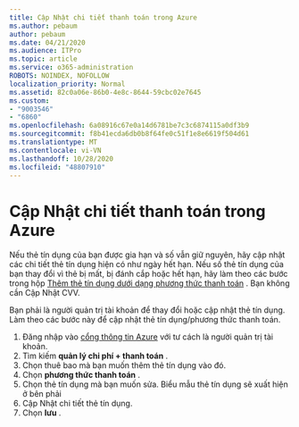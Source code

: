 ```yaml
---
title: Cập Nhật chi tiết thanh toán trong Azure
ms.author: pebaum
author: pebaum
ms.date: 04/21/2020
ms.audience: ITPro
ms.topic: article
ms.service: o365-administration
ROBOTS: NOINDEX, NOFOLLOW
localization_priority: Normal
ms.assetid: 82c0a06e-86b0-4e8c-8644-59cbc02e7645
ms.custom:
- "9003546"
- "6860"
ms.openlocfilehash: 6a08916c67e0a14d6781be7c3c6874115a0df3b9
ms.sourcegitcommit: f8b41ecda6db0b8f64fe0c51f1e8e6619f504d61
ms.translationtype: MT
ms.contentlocale: vi-VN
ms.lasthandoff: 10/28/2020
ms.locfileid: "48807910"
---
```

# <a name="update-payment-details-in-azure"></a>Cập Nhật chi tiết thanh toán trong Azure

Nếu thẻ tín dụng của bạn được gia hạn và số vẫn giữ nguyên, hãy cập nhật các chi tiết thẻ tín dụng hiện có như ngày hết hạn. Nếu số thẻ tín dụng của bạn thay đổi vì thẻ bị mất, bị đánh cắp hoặc hết hạn, hãy làm theo các bước trong hộp [Thêm thẻ tín dụng dưới dạng phương thức thanh toán](https://docs.microsoft.com/azure/cost-management-billing/manage/change-credit-card?WT.mc_id=Portal-Microsoft_Azure_Support#addcard) . Bạn không cần Cập Nhật CVV.

Bạn phải là người quản trị tài khoản để thay đổi hoặc cập nhật thẻ tín dụng. Làm theo các bước này để cập nhật thẻ tín dụng/phương thức thanh toán.

1. Đăng nhập vào [cổng thông tin Azure](https://portal.azure.com/) với tư cách là người quản trị tài khoản.
2. Tìm kiếm **quản lý chi phí + thanh toán** .
3. Chọn thuê bao mà bạn muốn thêm thẻ tín dụng vào đó.
4. Chọn **phương thức thanh toán** .
5. Chọn thẻ tín dụng mà bạn muốn sửa. Biểu mẫu thẻ tín dụng sẽ xuất hiện ở bên phải
6. Cập Nhật chi tiết thẻ tín dụng.
7. Chọn **lưu** .

